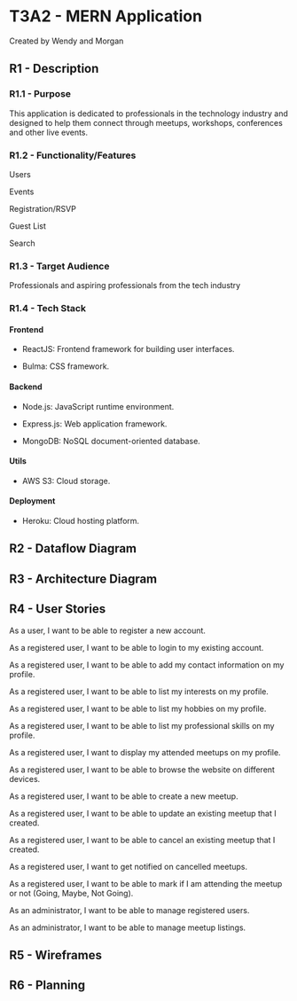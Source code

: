 # T3A2 - MERN Application
Created by Wendy and Morgan

## R1 - Description

### R1.1 - Purpose

This application is dedicated to  professionals in the technology industry and designed to help them connect through meetups, workshops, conferences and other live events. 

### R1.2 - Functionality/Features

Users

Events

Registration/RSVP

Guest List

Search

### R1.3 - Target Audience
Professionals and aspiring professionals from the tech industry

### R1.4 - Tech Stack

#### Frontend

- ReactJS: Frontend framework for building user interfaces.

- Bulma: CSS framework.

#### Backend

- Node.js: JavaScript runtime environment.

- Express.js: Web application framework.

- MongoDB: NoSQL document-oriented database.

#### Utils

- AWS S3: Cloud storage.

#### Deployment

- Heroku: Cloud hosting platform.

## R2 - Dataflow Diagram

## R3 - Architecture Diagram

## R4 - User Stories

As a user, I want to be able to register a new account.

As a registered user, I want to be able to login to my existing account.

As a registered user, I want to be able to add my contact information on my profile.

As a registered user, I want to be able to list my interests on my profile.

As a registered user, I want to be able to list my hobbies on my profile.

As a registered user, I want to be able to list my professional skills on my profile.

As a registered user, I want to display my attended meetups on my profile.

As a registered user, I want to be able to browse the website on different devices.

As a registered user, I want to be able to create a new meetup.

As a registered user, I want to be able to update an existing meetup that I created.

As a registered user, I want to be able to cancel an existing meetup that I created.

As a registered user, I want to get notified on cancelled meetups.

As a registered user, I want to be able to mark if I am attending the meetup or not (Going, Maybe, Not Going).


As an administrator, I want to be able to manage registered users.

As an administrator, I want to be able to manage meetup listings.

## R5 - Wireframes

## R6 - Planning
